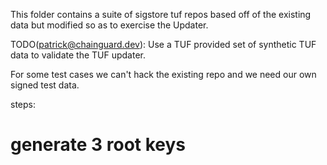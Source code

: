 This folder contains a suite of sigstore tuf repos based off of the existing data but modified so as to exercise the Updater.

TODO(patrick@chainguard.dev): Use a TUF provided set of synthetic TUF data to validate the TUF updater.

For some test cases we can't hack the existing repo and we need our own signed test data.

steps:

# generate 3 root keys


